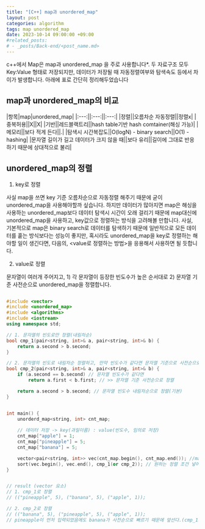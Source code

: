 ```yaml
---
title: "[C++] map과 unordered_map"
layout: post
categories: algorithm
tags: map unordered_map
date: 2023-10-14 09:00:00 +09:00
#related_posts:
# - _posts/Back-end/<post_name.md>
---
```


c++에서 Map은 map과 unordered_map 을 주로 사용합니다*. 두 자료구조 모두 Key:Value 형태로 저장되지만, 데이터가 저장될 때 자동정렬여부와 탐색속도 등에서 차이가 발생합니다. 아래에 표로 간단히 정리해두었습니다


## map과 unordered_map의 비교
|항목|map|unordered_map|
|:---:||:---:||:---:|
|정렬||오름차순 자동정렬||정렬x|
|중복허용||X||X|
|기반||레드블랙트리||hash table기반 hash comtainer(해싱 가능)|
|메모리||보다 적게 든다||.|
|탐색시 시간복잡도||O(logN) - binary search||O(1) - hashing|
|문자열 길이가 길고 데이터가 크지 않을 때||보다 유리||길이에 그대로 반응하기 때문에 상대적으로 불리|


## unordered_map의 정렬
1. key로 정렬

  사실 map을 쓰면 key 기준 오름차순으로 자동정렬 해주기 때문에 굳이 unordered_map을 사용해야할까 싶습니다. 하지만 데이터가 많아지면 map은 해싱을 사용하는 unordered_map보다 데이터 탐색시 시간이 오래 걸리기 때문에 map대신에 unordered_map을 사용하고, key값으로 정렬하는 방식을 고려해볼 만합니다. 사실, 기본적으로 map은 binary search로 데이터를 탐색하기 때문에 일반적으로 모든 데이터를 훝는 방식보다는 성능이 좋지만, 혹시라도 unordered_map을 key로 정렬하는 해야할 일이 생긴다면, 다음의, <value로 정렬하는 방법>을 응용해서 사용하면 될 듯합니다. 

2. value로 정렬

  문자열이 여러개 주어지고, 1) 각 문자열이 등장한 빈도수가 높은 순서대로 2) 문자열 기준 사전순으로 unordered_map을 정렬합니다.


```c++

#include <vector>
#include <unordered_map>
#include <algorithms>
#include <iostream>
using namespace std;

// 1. 문자열의 빈도로만 정렬(내림차순) 
bool cmp_1(pair<string, int>& a, pair<string, int>& b) {
	return a.second > b.second;
}

// 2. 문자열의 빈도로 내림차순 정렬하고, 만약 빈도수가 같다면 문자열 기준으로 사전순으로 정렬
bool cmp_2(pair<string, int>& a, pair<string, int>& b) {
	if (a.second == b.second) // 문자열 빈도수가 같다면
		return a.first < b.first; // >> 문자열 기준 사전순으로 정렬

	return a.second > b.second; // 문자열 빈도수 내림차순으로 정렬(기본)
}


int main() {
	unorderd_map<string, int> cnt_map; 
	
	// 데이터 저장 -> key(과일이름) : value(빈도수, 임의로 저장) 
	cnt_map["apple"] = 1;
	cnt_map["pineapple"] = 5;
	cnt_map["banana"] = 5;

	vector<pair<string, int>> vec(cnt_map.begin(), cnt_map.end()); //map -> vector
	sort(vec.begin(), vec.end(), cmp_1(or cmp_2)); // 원하는 정렬 조건 넣어서 정렬
}


// result (vector 요소)
// 1. cmp_1로 정렬
// (("pineapple", 5), ("banana", 5), ("apple", 1));

// 2. cmp_2로 정렬 
// (("banana", 5), ("pineapple", 5), ("apple", 1));
// pineapple이 먼저 입력되었음에도 banana가 사전순으로 빠르기 때문에 앞선다.(cmp_1과의 차이)

```

